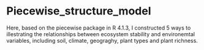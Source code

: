 # Piecewise_structure_model
Here, based on the piecewise package in R 4.1.3, I constructed 5 ways to illestrating the relationships between ecosystem stability and environemtal variables, including soil, climate, geograghy, plant types and plant richness.

